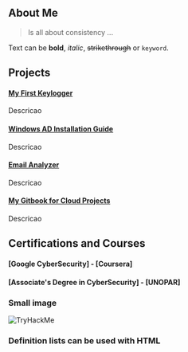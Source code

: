 ## About Me


> Is all about consistency ...

Text can be **bold**, _italic_, ~~strikethrough~~ or `keyword`.

## Projects

#### [My First Keylogger](https://github.com/s3ntinel4/my-first-keylogger)

Descricao

#### [Windows AD Installation Guide](https://github.com/s3ntinel4/WindowsADinstall)

Descricao

#### [Email Analyzer](https://github.com/s3ntinel4/Email-Analyzer)

Descricao

#### [My Gitbook for Cloud Projects](https://s3ntinel-docs.gitbook.io/aws-project)

Descricao

## Certifications and Courses

#### [Google CyberSecurity] - [Coursera]

#### [Associate's Degree in CyberSecurity] - [UNOPAR]

### Small image

![TryHackMe](https://tryhackme-badges.s3.amazonaws.com/bot.hunk.png)

### Definition lists can be used with HTML 
